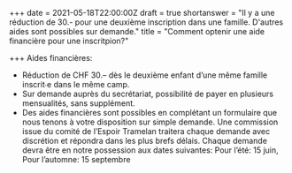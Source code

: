 +++
date = 2021-05-18T22:00:00Z
draft = true
shortanswer = "Il y a une réduction de 30.- pour une deuxième inscription dans une famille. D'autres aides sont possibles sur demande."
title = "Comment optenir une aide financière pour une inscritpion?"

+++
Aides financières:

* Réduction de CHF 30.– dès le deuxième enfant d’une même fa­mille inscrit∙e dans le même camp. 
* Sur demande auprès du secrétariat, possibilité de payer en plusieurs mensualités, sans supplément. 
* Des aides financières sont possibles en complétant un formulaire que nous tenons à votre disposition sur simple demande. Une commission issue du comité de l’Espoir Tramelan traitera chaque demande avec discrétion et répondra dans les plus brefs délais. Chaque demande devra être en notre possession aux dates suivantes: Pour l’été: 15 juin, Pour l’automne: 15 septembre
